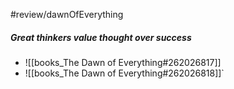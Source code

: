 #review/dawnOfEverything
##### Great thinkers value thought over success

- ![[books_The Dawn of Everything#262026817]]
 - ![[books_The Dawn of Everything#262026818]]`